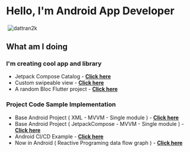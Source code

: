 # Hello, I'm Android App Developer

<p>&nbsp;<img align="center" src="https://github-readme-stats.vercel.app/api?username=dattran2k&show_icons=true&locale=en" alt="dattran2k" /></p>

## What am I doing 
### I'm creating cool app and library
  - Jetpack Compose Catalog - [**Click here**](https://github.com/dattran2k/Jetpack-Compose-Catalog)
  - Custom swipeable view - [**Click here**](https://github.com/dattran2k/AndroidSwipeBackLayout)
  - A random Bloc Flutter project - [**Click here**](https://github.com/dattran2k/thanh_nien_flutter)
### Project Code Sample Implementation
  - Base Android Project ( XML - MVVM - Single module ) - [**Click here**](https://github.com/dattran2k/base_mvvm_android)
  - Base Android Project ( JetpackCompose - MVVM - Single module ) - [**Click here**](https://github.com/dattran2k/jetpack-compose-single-module)
  - Android CI/CD Example - [**Click here**](https://github.com/dattran2k/Android_CI_CD_example)
  - Now in Android ( Reactive  Programing data flow graph ) - [**Click here**](https://github.com/dattran2k/About-NowInAndroid-flow)


